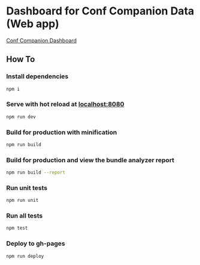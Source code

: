 # Dashboard for Conf Companion Data (Web app) 

[Conf Companion Dashboard](https://xebia-france.github.io/dashboard-conf-companion/#/)

## How To

### Install dependencies

``` bash
npm i
```

### Serve with hot reload at [localhost:8080](http://localhost:8080)

```bash
npm run dev
```

### Build for production with minification

```bash
npm run build
```

### Build for production and view the bundle analyzer report

```bash
npm run build --report
```

### Run unit tests

```bash
npm run unit
```

### Run all tests

```bash
npm test
```

### Deploy to gh-pages

```bash
npm run deploy
```
